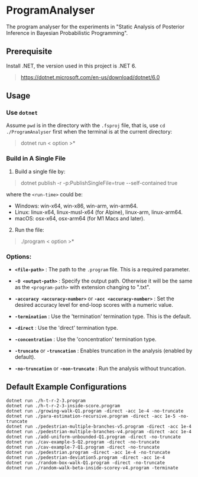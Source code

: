 # ProgramAnalyser
The program analyser for the experiments in "Static Analysis of Posterior Inference in Bayesian Probabilistic Programming".

## Prerequisite

Install .NET, the version used in this project is .NET 6.

> https://dotnet.microsoft.com/en-us/download/dotnet/6.0

## Usage 

### Use `dotnet`
Assume `pwd` is in the directory with the `.fsproj` file, that is, 
use `cd ./ProgramAnalyser` first when the terminal is at the current directory:

> dotnet run <file-path> < option >*

### Build in A Single File

1. Build a single file by:

> dotnet publish -r <run-time> -p:PublishSingleFile=true --self-contained true

where the `<run-time>` could be:
- Windows: win-x64, win-x86, win-arm, win-arm64.
- Linux: linux-x64, linux-musl-x64 (for Alpine), linux-arm, linux-arm64.
- macOS: osx-x64, osx-arm64 (for M1 Macs and later).

2. Run the file:

> ./program <file-path> < option >*

### Options:

- **`<file-path>`** : The path to the `.program` file. This is a required parameter.

- **`-O <output-path>`** : Specify the output path. Otherwise it will be the same as the `<program-path>` with extension changing to ".txt".

- **`-accuracy <accuracy-number>`** or **`-acc <accuracy-number>`** : Set the desired accuracy level for end-loop scores with a numeric value.

- **`-termination`** : Use the 'termination' termination type. This is the default.

- **`-direct`** : Use the 'direct' termination type.

- **`-concentration`** : Use the 'concentration' termination type.

- **`-truncate`** or **`-truncation`** : Enables truncation in the analysis (enabled by default).

- **`-no-truncation`** or **`-non-truncate`** : Run the analysis without truncation.

## Default Example Configurations

```
dotnet run ./h-t-r-2-3.program
dotnet run ./h-t-r-2-3-inside-score.program
dotnet run ./growing-walk-Q1.program -direct -acc 1e-4 -no-truncate
dotnet run ./para-estimation-recursive.program -direct -acc 1e-5 -no-truncate
dotnet run ./pedestrian-multiple-branches-v5.program -direct -acc 1e-4
dotnet run ./pedestrian-multiple-branches-v4.program -direct -acc 1e-4
dotnet run ./add-uniform-unbounded-Q1.program -direct -no-truncate
dotnet run ./cav-example-5-Q2.program -direct -no-truncate
dotnet run ./cav-example-7-Q1.program -direct -no-truncate
dotnet run ./pedestrian.program -direct -acc 1e-4 -no-truncate
dotnet run ./pedestrian-deviation5.program -direct -acc 1e-4
dotnet run ./random-box-walk-Q1.program -direct -no-truncate
dotnet run ./random-walk-beta-inside-scorey-v4.program -terminate
```
